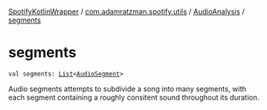 [SpotifyKotlinWrapper](../../index.md) / [com.adamratzman.spotify.utils](../index.md) / [AudioAnalysis](index.md) / [segments](./segments.md)

# segments

`val segments: `[`List`](https://kotlinlang.org/api/latest/jvm/stdlib/kotlin.collections/-list/index.html)`<`[`AudioSegment`](../-audio-segment/index.md)`>`

Audio segments attempts to subdivide a song into many segments, with each segment containing
a roughly consitent sound throughout its duration.

